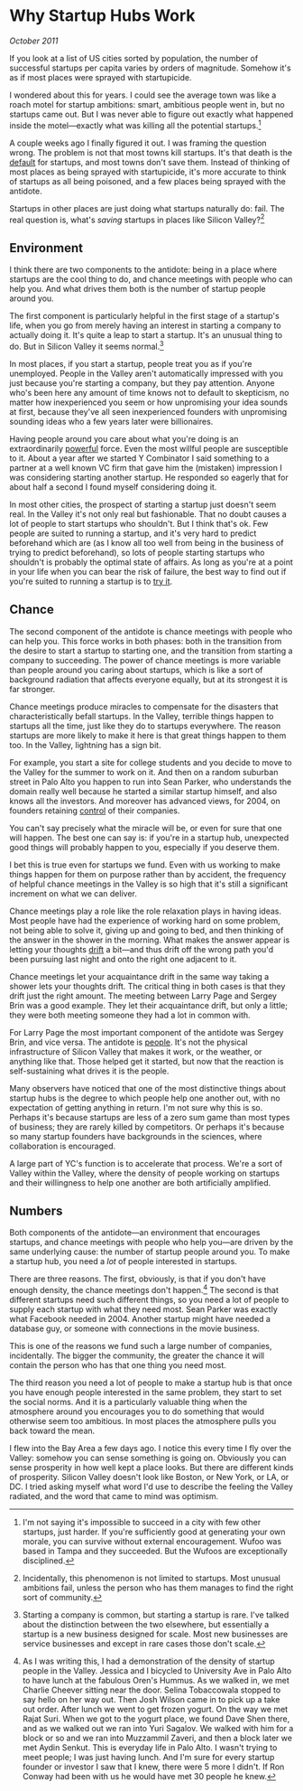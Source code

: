 # Why Startup Hubs Work

_October 2011_

If you look at a list of US cities sorted by population, the number of successful startups per capita varies by orders of magnitude. Somehow it's as if most places were sprayed with startupicide.

I wondered about this for years. I could see the average town was like a roach motel for startup ambitions: smart, ambitious people went in, but no startups came out. But I was never able to figure out exactly what happened inside the motel—exactly what was killing all the potential startups.[^1]

A couple weeks ago I finally figured it out. I was framing the question wrong. The problem is not that most towns kill startups. It's that death is the [default](http://paulgraham.com/die.html) for startups, and most towns don't save them. Instead of thinking of most places as being sprayed with startupicide, it's more accurate to think of startups as all being poisoned, and a few places being sprayed with the antidote.

Startups in other places are just doing what startups naturally do: fail. The real question is, what's _saving_ startups in places like Silicon Valley?[^2]

## Environment

I think there are two components to the antidote: being in a place where startups are the cool thing to do, and chance meetings with people who can help you. And what drives them both is the number of startup people around you.

The first component is particularly helpful in the first stage of a startup's life, when you go from merely having an interest in starting a company to actually doing it. It's quite a leap to start a startup. It's an unusual thing to do. But in Silicon Valley it seems normal.[^3]

In most places, if you start a startup, people treat you as if you're unemployed. People in the Valley aren't automatically impressed with you just because you're starting a company, but they pay attention. Anyone who's been here any amount of time knows not to default to skepticism, no matter how inexperienced you seem or how unpromising your idea sounds at first, because they've all seen inexperienced founders with unpromising sounding ideas who a few years later were billionaires.

Having people around you care about what you're doing is an extraordinarily [powerful](http://paulgraham.com/cities.html) force. Even the most willful people are susceptible to it. About a year after we started Y Combinator I said something to a partner at a well known VC firm that gave him the (mistaken) impression I was considering starting another startup. He responded so eagerly that for about half a second I found myself considering doing it.

In most other cities, the prospect of starting a startup just doesn't seem real. In the Valley it's not only real but fashionable. That no doubt causes a lot of people to start startups who shouldn't. But I think that's ok. Few people are suited to running a startup, and it's very hard to predict beforehand which are (as I know all too well from being in the business of trying to predict beforehand), so lots of people starting startups who shouldn't is probably the optimal state of affairs. As long as you're at a point in your life when you can bear the risk of failure, the best way to find out if you're suited to running a startup is to [try it](http://paulgraham.com/notnot.html).

## Chance

The second component of the antidote is chance meetings with people who can help you. This force works in both phases: both in the transition from the desire to start a startup to starting one, and the transition from starting a company to succeeding. The power of chance meetings is more variable than people around you caring about startups, which is like a sort of background radiation that affects everyone equally, but at its strongest it is far stronger.

Chance meetings produce miracles to compensate for the disasters that characteristically befall startups. In the Valley, terrible things happen to startups all the time, just like they do to startups everywhere. The reason startups are more likely to make it here is that great things happen to them too. In the Valley, lightning has a sign bit.

For example, you start a site for college students and you decide to move to the Valley for the summer to work on it. And then on a random suburban street in Palo Alto you happen to run into Sean Parker, who understands the domain really well because he started a similar startup himself, and also knows all the investors. And moreover has advanced views, for 2004, on founders retaining [control](http://paulgraham.com/control.html) of their companies.

You can't say precisely what the miracle will be, or even for sure that one will happen. The best one can say is: if you're in a startup hub, unexpected good things will probably happen to you, especially if you deserve them.

I bet this is true even for startups we fund. Even with us working to make things happen for them on purpose rather than by accident, the frequency of helpful chance meetings in the Valley is so high that it's still a significant increment on what we can deliver.

Chance meetings play a role like the role relaxation plays in having ideas. Most people have had the experience of working hard on some problem, not being able to solve it, giving up and going to bed, and then thinking of the answer in the shower in the morning. What makes the answer appear is letting your thoughts [drift](http://paulgraham.com/top.html) a bit—and thus drift off the wrong path you'd been pursuing last night and onto the right one adjacent to it.

Chance meetings let your acquaintance drift in the same way taking a shower lets your thoughts drift. The critical thing in both cases is that they drift just the right amount. The meeting between Larry Page and Sergey Brin was a good example. They let their acquaintance drift, but only a little; they were both meeting someone they had a lot in common with.

For Larry Page the most important component of the antidote was Sergey Brin, and vice versa. The antidote is [people](http://paulgraham.com/siliconvalley.html). It's not the physical infrastructure of Silicon Valley that makes it work, or the weather, or anything like that. Those helped get it started, but now that the reaction is self-sustaining what drives it is the people.

Many observers have noticed that one of the most distinctive things about startup hubs is the degree to which people help one another out, with no expectation of getting anything in return. I'm not sure why this is so. Perhaps it's because startups are less of a zero sum game than most types of business; they are rarely killed by competitors. Or perhaps it's because so many startup founders have backgrounds in the sciences, where collaboration is encouraged.

A large part of YC's function is to accelerate that process. We're a sort of Valley within the Valley, where the density of people working on startups and their willingness to help one another are both artificially amplified.

## Numbers

Both components of the antidote—an environment that encourages startups, and chance meetings with people who help you—are driven by the same underlying cause: the number of startup people around you. To make a startup hub, you need a _lot_ of people interested in startups.

There are three reasons. The first, obviously, is that if you don't have enough density, the chance meetings don't happen.[^4] The second is that different startups need such different things, so you need a lot of people to supply each startup with what they need most. Sean Parker was exactly what Facebook needed in 2004. Another startup might have needed a database guy, or someone with connections in the movie business.

This is one of the reasons we fund such a large number of companies, incidentally. The bigger the community, the greater the chance it will contain the person who has that one thing you need most.

The third reason you need a lot of people to make a startup hub is that once you have enough people interested in the same problem, they start to set the social norms. And it is a particularly valuable thing when the atmosphere around you encourages you to do something that would otherwise seem too ambitious. In most places the atmosphere pulls you back toward the mean.

I flew into the Bay Area a few days ago. I notice this every time I fly over the Valley: somehow you can sense something is going on. Obviously you can sense prosperity in how well kept a place looks. But there are different kinds of prosperity. Silicon Valley doesn't look like Boston, or New York, or LA, or DC. I tried asking myself what word I'd use to describe the feeling the Valley radiated, and the word that came to mind was optimism.

[^1]: I'm not saying it's impossible to succeed in a city with few other startups, just harder. If you're sufficiently good at generating your own morale, you can survive without external encouragement. Wufoo was based in Tampa and they succeeded. But the Wufoos are exceptionally disciplined.

[^2]: Incidentally, this phenomenon is not limited to startups. Most unusual ambitions fail, unless the person who has them manages to find the right sort of community.

[^3]: Starting a company is common, but starting a startup is rare. I've talked about the distinction between the two elsewhere, but essentially a startup is a new business designed for scale. Most new businesses are service businesses and except in rare cases those don't scale.

[^4]: As I was writing this, I had a demonstration of the density of startup people in the Valley. Jessica and I bicycled to University Ave in Palo Alto to have lunch at the fabulous Oren's Hummus. As we walked in, we met Charlie Cheever sitting near the door. Selina Tobaccowala stopped to say hello on her way out. Then Josh Wilson came in to pick up a take out order. After lunch we went to get frozen yogurt. On the way we met Rajat Suri. When we got to the yogurt place, we found Dave Shen there, and as we walked out we ran into Yuri Sagalov. We walked with him for a block or so and we ran into Muzzammil Zaveri, and then a block later we met Aydin Senkut. This is everyday life in Palo Alto. I wasn't trying to meet people; I was just having lunch. And I'm sure for every startup founder or investor I saw that I knew, there were 5 more I didn't. If Ron Conway had been with us he would have met 30 people he knew.